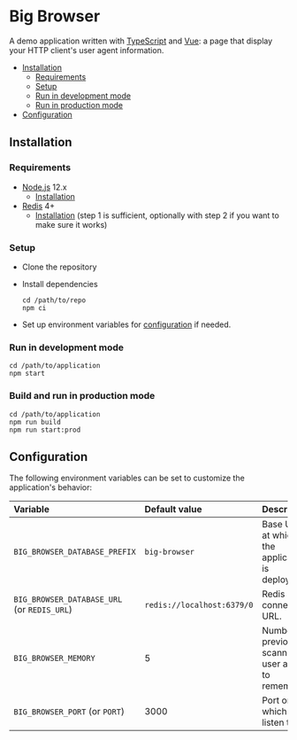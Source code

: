 # Big Browser

A demo application written with [TypeScript](https://www.typescriptlang.org/)
and [Vue](https://vuejs.org/): a page that display your HTTP client's user agent
information.

<!-- START doctoc generated TOC please keep comment here to allow auto update -->
<!-- DON'T EDIT THIS SECTION, INSTEAD RE-RUN doctoc TO UPDATE -->


- [Installation](#installation)
  - [Requirements](#requirements)
  - [Setup](#setup)
  - [Run in development mode](#run-in-development-mode)
  - [Run in production mode](#run-in-production-mode)
- [Configuration](#configuration)

<!-- END doctoc generated TOC please keep comment here to allow auto update -->



## Installation

### Requirements

* [Node.js](https://nodejs.org) 12.x
  * [Installation](https://nodejs.org/en/download/package-manager/)
* [Redis](https://redis.io/) 4+
  * [Installation](https://www.digitalocean.com/community/tutorials/how-to-install-and-secure-redis-on-ubuntu-18-04)
    (step 1 is sufficient, optionally with step 2 if you want to make sure it
    works)

### Setup

* Clone the repository
* Install dependencies

  ```
  cd /path/to/repo
  npm ci
  ```
* Set up environment variables for [configuration](#configuration) if needed.

### Run in development mode

```
cd /path/to/application
npm start
```

### Build and run in production mode

```
cd /path/to/application
npm run build
npm run start:prod
```



## Configuration

The following environment variables can be set to customize the application's behavior:

Variable                                    | Default value              | Description
:------------------------------------------ | :------------------------- | :----------------------------------------------------
`BIG_BROWSER_DATABASE_PREFIX`               | `big-browser`              | Base URL at which the application is deployed.
`BIG_BROWSER_DATABASE_URL` (or `REDIS_URL`) | `redis://localhost:6379/0` | Redis connection URL.
`BIG_BROWSER_MEMORY`                        | 5                          | Number of previously scanned user agents to remember.
`BIG_BROWSER_PORT` (or `PORT`)              | 3000                       | Port on which to listen to.

